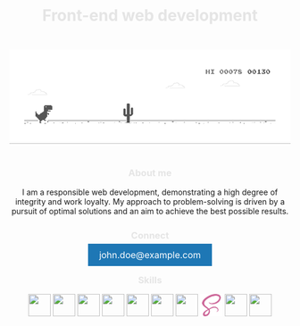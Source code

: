 <div align="center">
  <h1 style="color: #E5E5E5;"><b>Front-end web development</b></h1>
  <img src="dino.gif" alt="snake" width="600" style="margin: 25px 0px 15px 0px;">
</div>

<div align="center">
  <h3 style="color: #E5E5E5;"><b>About me</b></h3>
  <p>I am a responsible web development, demonstrating a high degree of integrity and work loyalty. My approach to problem-solving is driven by a pursuit of optimal solutions and an aim to achieve the best possible results.</p>

  <h3 style="color: #E5E5E5; margin: 25px 0px 15px 0px;"><b>Connect</b></h3>
  <a href="mailto:john.doe@example.com" style="text-decoration: none; color: white; background-color: #1E77B5; padding: 10px 20px; font-size: 16px; border: none; cursor: pointer;">john.doe@example.com</a>

  <h3 style="color: #E5E5E5; margin: 25px 0px 15px 0px;"><b>Skills</b></h3>
  <div>
    <img src="https://raw.githubusercontent.com/danielcranney/readme-generator/main/public/icons/skills/javascript-colored.svg" width="40" height="40" />
    <img src="https://raw.githubusercontent.com/danielcranney/readme-generator/main/public/icons/skills/html5-colored.svg" width="40" height="40" />
    <img src="https://raw.githubusercontent.com/danielcranney/readme-generator/main/public/icons/skills/css3-colored.svg" width="40" height="40" />
    <img src="https://raw.githubusercontent.com/danielcranney/readme-generator/main/public/icons/skills/git-colored.svg" width="40" height="40" />
    <img src="https://raw.githubusercontent.com/danielcranney/readme-generator/main/public/icons/skills/sass-colored.svg" width="40" height="40" />
    <img src="https://cdn.jsdelivr.net/npm/simple-icons@v7/icons/scss.svg" width="40" height="40" />
    <img src="https://cdn.jsdelivr.net/npm/simple-icons@v7/icons/sass.svg" width="40" height="40" />
    <img src="https://raw.githubusercontent.com/devicons/devicon/master/icons/scss/scss-original.svg" width="40" height="40" />
    <img src="https://raw.githubusercontent.com/danielcranney/readme-generator/main/public/icons/skills/figma-colored.svg" width="40" height="40" />
    <img src="https://raw.githubusercontent.com/danielcranney/readme-generator/main/public/icons/skills/photoshop-colored.svg" width="40" height="40" />
  </div>
</div>
